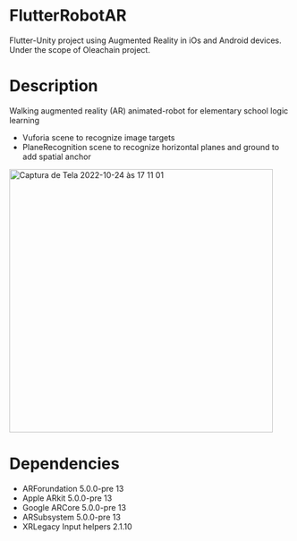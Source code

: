 # FlutterRobotAR
 Flutter-Unity project using Augmented Reality in iOs and Android devices. 
 Under the scope of Oleachain project.

# Description
Walking augmented reality (AR) animated-robot for elementary school logic learning

- Vuforia scene to recognize image targets
- PlaneRecognition scene to recognize horizontal planes and ground to add spatial anchor

<img width="471" alt="Captura de Tela 2022-10-24 às 17 11 01" src="https://user-images.githubusercontent.com/21102697/197574383-1afc9efe-6998-46db-8ca4-5c6cdd0393e4.png">

# Dependencies

- ARForundation 5.0.0-pre 13
- Apple ARkit  5.0.0-pre 13
- Google ARCore  5.0.0-pre 13
- ARSubsystem  5.0.0-pre 13
- XRLegacy Input helpers 2.1.10
